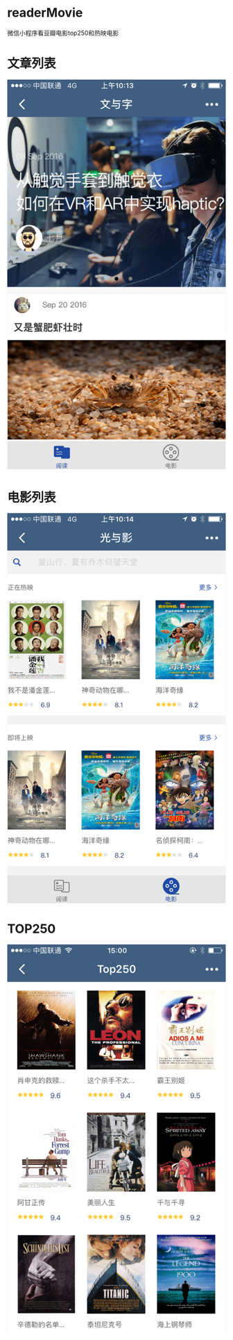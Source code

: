 # readerMovie
微信小程序看豆瓣电影top250和热映电影
# 文章列表
![image](images/effects/文章列表1.PNG)
# 电影列表
![image](images/effects/电影首页.PNG)
# TOP250
![image](images/effects/Top250.PNG)

